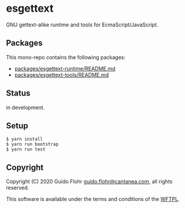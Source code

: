 # esgettext

GNU gettext-alike runtime and tools for EcmaScript/JavaScript.

## Packages

This mono-repo contains the following packages:

* [packages/esgettext-runtime/README.md](esgettext-runtime)
* [packages/esgettext-tools/README.md](esgettext-tools)

## Status

in development.

## Setup

```
$ yarn install
$ yarn run bootstrap
$ yarn run test
```

## Copyright

Copyright (C) 2020 Guido Flohr <guido.flohr@cantanea.com>, all
rights reserved.

This software is available under the terms and conditions of the
[WFTPL](http://www.wtfpl.net/about).
